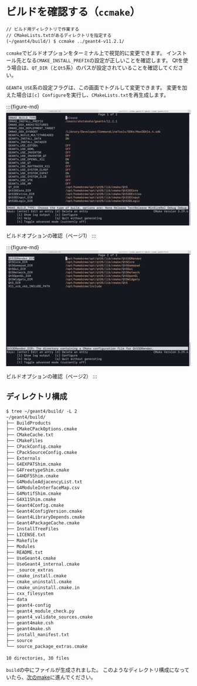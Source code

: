 # ビルドを確認する（``ccmake``）

```console
// ビルド用ディレクトリで作業する
// CMakeLists.txtがあるディレクトリを指定する
(~/geant4/build/) $ ccmake ../geant4-v11.2.1/
```

``ccmake``でビルドオプションをターミナル上で視覚的に変更できます。
インストール先となる``CMAKE_INSTALL_PREFIX``の設定が正しいことを確認します。
Qtを使う場合は、``QT_DIR``（と``Qt5``系）のパスが設定されていることを確認してください。

``GEANT4_USE``系の設定フラグは、この画面でトグルして変更できます。
変更を加えた場合は``[c] Configure``を実行し、``CMakeLists.txt``を再生成します。

:::{figure-md}
![](./fig/ccmake01.png)

ビルドオプションの確認（ページ1）
:::

:::{figure-md}
![](./fig/ccmake02.png)

ビルドオプションの確認（ページ2）
:::

## ディレクトリ構成

```console
$ tree ~/geant4/build/ -L 2
~/geant4/build/
├── BuildProducts
├── CMakeCPackOptions.cmake
├── CMakeCache.txt
├── CMakeFiles
├── CPackConfig.cmake
├── CPackSourceConfig.cmake
├── Externals
├── G4EXPATShim.cmake
├── G4FreetypeShim.cmake
├── G4HDF5Shim.cmake
├── G4ModuleAdjacencyList.txt
├── G4ModuleInterfaceMap.csv
├── G4MotifShim.cmake
├── G4X11Shim.cmake
├── Geant4Config.cmake
├── Geant4ConfigVersion.cmake
├── Geant4LibraryDepends.cmake
├── Geant4PackageCache.cmake
├── InstallTreeFiles
├── LICENSE.txt
├── Makefile
├── Modules
├── README.txt
├── UseGeant4.cmake
├── UseGeant4_internal.cmake
├── _source_extras
├── cmake_install.cmake
├── cmake_uninstall.cmake
├── cmake_uninstall.cmake.in
├── cxx_filesystem
├── data
├── geant4-config
├── geant4_module_check.py
├── geant4_validate_sources.cmake
├── geant4make.csh
├── geant4make.sh
├── install_manifest.txt
├── source
└── source_package_extras.cmake

10 directories, 30 files
```

``build``の中にファイルが生成されました。
このようなディレクトリ構成になっていたら、[次のmake](./geant4-install-make.md)に進んでください。

